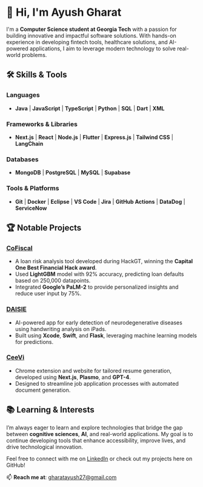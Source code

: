 # 👋 Hi, I'm Ayush Gharat

I'm a **Computer Science student at Georgia Tech** with a passion for building innovative and impactful software solutions. With hands-on experience in developing fintech tools, healthcare solutions, and AI-powered applications, I aim to leverage modern technology to solve real-world problems.

## 🛠 Skills & Tools

### Languages
- **Java** | **JavaScript** | **TypeScript** | **Python** | **SQL** | **Dart** | **XML**

### Frameworks & Libraries
- **Next.js** | **React** | **Node.js** | **Flutter** | **Express.js** | **Tailwind CSS** | **LangChain**

### Databases
- **MongoDB** | **PostgreSQL** | **MySQL** | **Supabase**

### Tools & Platforms
- **Git** | **Docker** | **Eclipse** | **VS Code** | **Jira** | **GitHub Actions** | **DataDog** | **ServiceNow**

## 🏆 Notable Projects

### [CoFiscal](https://github.com/ayushgharat/Cofiscal)
- A loan risk analysis tool developed during HackGT, winning the **Capital One Best Financial Hack award**.
- Used **LightGBM** model with 92% accuracy, predicting loan defaults based on 250,000 datapoints.
- Integrated **Google’s PaLM-2** to provide personalized insights and reduce user input by 75%.

### [DAISIE](https://github.com/ayushgharat/Daisie)
- AI-powered app for early detection of neurodegenerative diseases using handwriting analysis on iPads.
- Built using **Xcode**, **Swift**, and **Flask**, leveraging machine learning models for predictions.

### [CeeVi](https://github.com/ayushgharat/Ceevi)
- Chrome extension and website for tailored resume generation, developed using **Next.js**, **Plasmo**, and **GPT-4**.
- Designed to streamline job application processes with automated document generation.

## 📚 Learning & Interests

I’m always eager to learn and explore technologies that bridge the gap between **cognitive sciences**, **AI**, and real-world applications. My goal is to continue developing tools that enhance accessibility, improve lives, and drive technological innovation.

Feel free to connect with me on [LinkedIn](https://linkedin.com/in/ayush-gharat) or check out my projects here on GitHub!

📫 **Reach me at**: gharatayush27@gmail.com
